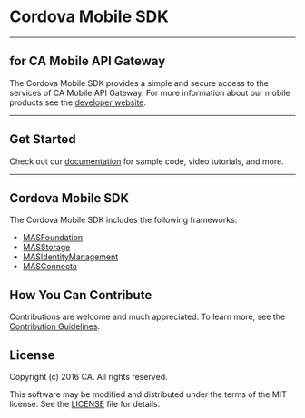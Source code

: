 # Cordova Mobile SDK
*********************************************************

## for CA Mobile API Gateway
The Cordova Mobile SDK provides a simple and secure access to the services of CA Mobile API Gateway. For more information about our mobile products see the [developer website](http://www.ca.com/us/developers/mas.html).
*********************************************************

## Get Started
Check out our [documentation](https://www.ca.com/us/developers/mas.html) for sample code, video tutorials, and more.  
*********************************************************

## Cordova Mobile SDK
The Cordova Mobile SDK includes the following frameworks:

* [MASFoundation](https://github.com/CAAPIM/Cordova-MAS-Foundation)
* [MASStorage](https://github.com/CAAPIM/Cordova-MAS-Storage)
* [MASIdentityManagement](https://github.com/CAAPIM/Cordova-MAS-IdentityManagement)
* [MASConnecta](https://github.com/CAAPIM/Cordova-MAS-Connecta)

## How You Can Contribute
Contributions are welcome and much appreciated. To learn more, see the [Contribution Guidelines](https://github.com/CAAPIM/Cordova-MAS-SDK/blob/develop/CONTRIBUTING.md).

## License
Copyright (c) 2016 CA. All rights reserved.

This software may be modified and distributed under the terms of the MIT license. See the [LICENSE](https://github.com/CAAPIM/Cordova-MAS-SDK/blob/master/LICENSE) file for details.
